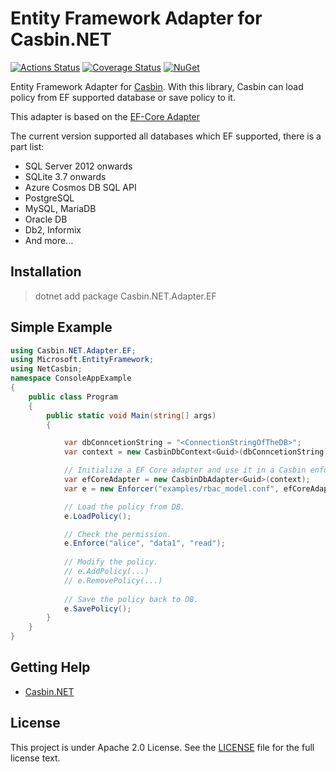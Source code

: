 # Entity Framework Adapter for Casbin.NET
[![Actions Status](https://github.com/casbin-net/ef-adapter/workflows/Build/badge.svg)](https://github.com/casbin-net/ef-adapter/actions)
[![Coverage Status](https://coveralls.io/repos/github/casbin-net/ef-adapter/badge.svg?branch=master)](https://coveralls.io/github/casbin-net/ef-adapter?branch=master)
[![NuGet](https://img.shields.io/nuget/v/Casbin.NET.Adapter.EF)](https://www.nuget.org/packages/Casbin.NET.Adapter.EF)

Entity Framework Adapter for [Casbin](https://github.com/casbin/casbin). With this library, Casbin can load policy from EF supported database or save policy to it.

This adapter is based on the [EF-Core Adapter](https://github.com/casbin-net/efcore-adapter)

The current version supported all databases which EF supported, there is a part list:

- SQL Server 2012 onwards
- SQLite 3.7 onwards
- Azure Cosmos DB SQL API
- PostgreSQL
- MySQL, MariaDB
- Oracle DB
- Db2, Informix
- And more...

## Installation

> dotnet add package Casbin.NET.Adapter.EF

## Simple Example

```csharp
using Casbin.NET.Adapter.EF;
using Microsoft.EntityFramework;
using NetCasbin;
namespace ConsoleAppExample
{
    public class Program
    {
        public static void Main(string[] args)
        {

            var dbConncetionString = "<ConnectionStringOfTheDB>";
            var context = new CasbinDbContext<Guid>(dbConncetionString);

            // Initialize a EF Core adapter and use it in a Casbin enforcer:
            var efCoreAdapter = new CasbinDbAdapter<Guid>(context);
            var e = new Enforcer("examples/rbac_model.conf", efCoreAdapter);

            // Load the policy from DB.
            e.LoadPolicy();

            // Check the permission.
            e.Enforce("alice", "data1", "read");
            
            // Modify the policy.
            // e.AddPolicy(...)
            // e.RemovePolicy(...)
	
            // Save the policy back to DB.
            e.SavePolicy();
        }
    }
}
```

## Getting Help

- [Casbin.NET](https://github.com/casbin/Casbin.NET)

## License

This project is under Apache 2.0 License. See the [LICENSE](LICENSE) file for the full license text.
